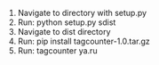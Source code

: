 1. Navigate to directory with setup.py 
2. Run: python setup.py sdist
3. Navigate to dist directory
4. Run: pip install tagcounter-1.0.tar.gz
5. Run: tagcounter ya.ru
